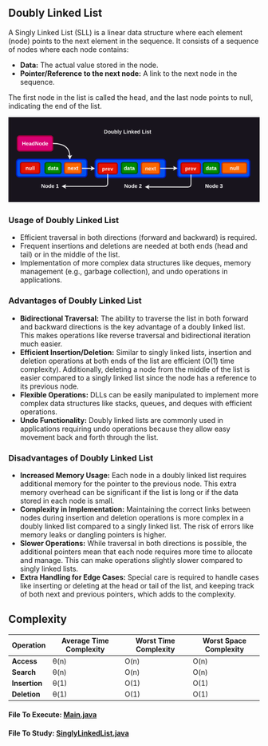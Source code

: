 ## Doubly Linked List 
A Singly Linked List (SLL) is a linear data structure where each element (node) points to the next element in the sequence. It consists of a sequence of nodes where each node contains:
- **Data:** The actual value stored in the node.
- **Pointer/Reference to the next node:** A link to the next node in the sequence.

The first node in the list is called the head, and the last node points to null, indicating the end of the list.

![image](https://raw.githubusercontent.com/BALAJI-PRO-001/data-structure-in-java/main/images/dll.png)

### Usage of Doubly Linked List
- Efficient traversal in both directions (forward and backward) is required.
- Frequent insertions and deletions are needed at both ends (head and tail) or in the middle of the list.
- Implementation of more complex data structures like deques, memory management (e.g., garbage collection), and undo operations in applications.

### Advantages of Doubly Linked List
- **Bidirectional Traversal:** The ability to traverse the list in both forward and backward directions is the key advantage of a doubly linked list. This makes operations like reverse traversal and bidirectional iteration much easier.
- **Efficient Insertion/Deletion:** Similar to singly linked lists, insertion and deletion operations at both ends of the list are efficient (O(1) time complexity). Additionally, deleting a node from the middle of the list is easier compared to a singly linked list since the node has a reference to its previous node.
- **Flexible Operations:** DLLs can be easily manipulated to implement more complex data structures like stacks, queues, and deques with efficient operations.
- **Undo Functionality:** Doubly linked lists are commonly used in applications requiring undo operations because they allow easy movement back and forth through the list.

### Disadvantages of Doubly Linked List
- **Increased Memory Usage:** Each node in a doubly linked list requires additional memory for the pointer to the previous node. This extra memory overhead can be significant if the list is long or if the data stored in each node is small.
- **Complexity in Implementation:** Maintaining the correct links between nodes during insertion and deletion operations is more complex in a doubly linked list compared to a singly linked list. The risk of errors like memory leaks or dangling pointers is higher.
- **Slower Operations:** While traversal in both directions is possible, the additional pointers mean that each node requires more time to allocate and manage. This can make operations slightly slower compared to singly linked lists.
- **Extra Handling for Edge Cases:** Special care is required to handle cases like inserting or deleting at the head or tail of the list, and keeping track of both next and previous pointers, which adds to the complexity.

## Complexity

| Operation | Average Time Complexity | Worst Time Complexity | Worst Space Complexity |
|-----------|-------------------------|-----------------------|------------------------|
| **Access**   | θ(n)                     | O(n)                   | O(n)                    |
| **Search**   | θ(n)                     | O(n)                   | O(n)                    |
| **Insertion**| θ(1)                     | O(1)                   | O(1)                    |
| **Deletion** | θ(1)                     | O(1)                   | O(1)   


#### File To Execute: [Main.java](https://github.com/BALAJI-PRO-001/data-structure-in-java/blob/main/linkedList/doublyLinkedList/Main.java)
#### File To Study: [SinglyLinkedList.java](https://github.com/BALAJI-PRO-001/data-structure-in-java/blob/main/linkedList/doublyLinkedList/DoublyLinkedList.java)